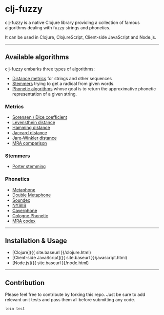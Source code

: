 # clj-fuzzy
clj-fuzzy is a native Clojure library providing a collection of famous algorithms dealing with fuzzy strings and phonetics.

It can be used in Clojure, ClojureScript, Client-side JavaScript and Node.js.

---

## Available algorithms
clj-fuzzy embarks three types of algorithms:

* [Distance metrics](http://en.wikipedia.org/wiki/String_metric) for strings and other sequences
* [Stemmers](http://en.wikipedia.org/wiki/Stemming) trying to get a radical from given words.
* [Phonetic algorithms](http://en.wikipedia.org/wiki/Phonetic_algorithm) whose goal is to return the approximative phonetic representation of a given string.

### Metrics
* [Sorensen / Dice coefficient](http://en.wikipedia.org/wiki/S%C3%B8rensen%E2%80%93Dice_coefficient)
* [Levensthein distance](http://en.wikipedia.org/wiki/Levenshtein_distance)
* [Hamming distance](http://en.wikipedia.org/wiki/Hamming_distance)
* [Jaccard distance](http://en.wikipedia.org/wiki/Jaccard_index)
* [Jaro-Winkler distance](http://en.wikipedia.org/wiki/Jaro%E2%80%93Winkler_distance)
* [MRA comparison](http://en.wikipedia.org/wiki/Match_rating_approach)

### Stemmers
* [Porter stemming](http://en.wikipedia.org/wiki/Stemming)

### Phonetics
* [Metaphone](http://en.wikipedia.org/wiki/Metaphone)
* [Double Metaphone](http://en.wikipedia.org/wiki/Metaphone#Double_Metaphone)
* [Soundex](http://en.wikipedia.org/wiki/Soundex)
* [NYSIIS](http://en.wikipedia.org/wiki/New_York_State_Identification_and_Intelligence_System)
* [Caverphone](http://en.wikipedia.org/wiki/Caverphone)
* [Cologne Phonetic](http://de.wikipedia.org/wiki/K%C3%B6lner_Phonetik)
* [MRA codex](http://en.wikipedia.org/wiki/Match_rating_approach)

---

## Installation & Usage

* [Clojure]({{ site.baseurl }}/clojure.html)
* [Client-side JavaScript]({{ site.baseurl }}/javascript.html)
* [Node.js]({{ site.baseurl }}/node.html)

---

## Contribution
Please feel free to contribute by forking this repo. Just be sure to add relevant unit tests and pass them all before submitting any code.

```
lein test
```
